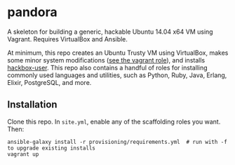 # pandora

A skeleton for building a generic, hackable Ubuntu 14.04 x64 VM using Vagrant. Requires VirtualBox and Ansible.

At minimum, this repo creates an Ubuntu Trusty VM using VirtualBox, makes some minor system modifications ([see the vagrant role](./provisiong/roles/vagrant)), and installs [hackbox-user](https://github.com/jswinarton/hackbox-user). This repo also contains a handful of roles for installing commonly used languages and utilities, such as Python, Ruby, Java, Erlang, Elixir, PostgreSQL, and more.


## Installation

Clone this repo. In `site.yml`, enable any of the scaffolding roles you want. Then:

```
ansible-galaxy install -r provisioning/requirements.yml  # run with -f to upgrade existing installs
vagrant up
```
